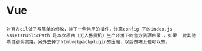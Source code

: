 # Vue
###
    对官方cil做了写简单的修改，装了一些常用的插件，注意config 下的index.js assetsPublicPath 是本次项目（无人售货机）生产环境下的官方资源目录 ，如果  做其他项目别调坑路。另外去掉了htmlwebpackplugin的压缩，以后做填上也可以的。
